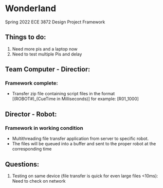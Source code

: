 # Wonderland
Spring 2022 ECE 3872 Design Project Framework

## Things to do:
1. Need more pis and a laptop now
2. Need to test multiple Pis and delay

## Team Computer - Directior:
### Framework complete:
- Transfer zip file containing script files in the format [(ROBOT#)_(CueTime in Milliseconds)] for example: [R01_1000]

## Director - Robot:
### Framework in working condition
- Multithreading file transfer application from server to specific robot.
- The files will be queued into a buffer and sent to the proper robot at the corresponding time

## Questions:
1. Testing on same device (file transfer is quick for even large files <10ms): Need to check on network